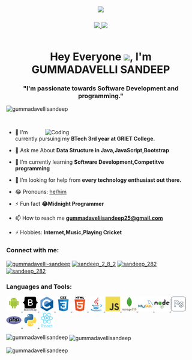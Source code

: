 <h1 align="center">
    <img src="https://readme-typing-svg.herokuapp.com/?font=Righteous&size=30&center=true&vCenter=true&width=500&height=70&duration=4000&lines=Hey,+There!+👋;+I,m+Gummadavelli+Sandeep.+;+It's+Great+Connecting+With+You!;" />
</h1>
<div align="center"> 
    <a href="https://www.linkedin.com/in/gummadavelli-sandeep-ab690422a/" target="_blank">
         <a href="mailto:gummadavellisandeep25@gmail.com">
    <img src="https://img.shields.io/badge/Gmail-333333?style=for-the-badge&logo=gmail&logoColor=red" height="30" />
  </a>
    <img src="https://img.shields.io/badge/LinkedIn-0077B5?style=for-the-badge&logo=linkedin&logoColor=white" target="_blank" height="30" />
    </a>
</div>
<br>

<h1 align="center">Hey Everyone <img src="https://media.giphy.com/media/hvRJCLFzcasrR4ia7z/giphy.gif" width="25">, I'm GUMMADAVELLI SANDEEP</h1>
<h3 align="center">"I'm passionate towards Software Development and programming."</h3>
<p align="left"> <img src="https://komarev.com/ghpvc/?username=gummadavellisandeep&label=Profile%20views&color=0e75b6&style=flat" alt="gummadavellisandeep" /> </p>

<p align="left"> <a href="https://twitter.com/" target="blank"><img src="https://img.shields.io/twitter/follow/?logo=twitter&style=for-the-badge" alt="" /></a> </p>
<img align="right" alt="Coding" width="400" src="https://cdn.dribbble.com/users/1162077/screenshots/3848914/programmer.gif">

- 🔭 I'm currently pursuing my **BTech 3rd year at GRIET College.**

- 💬 Ask me About **Data Structure in Java,JavaScript,Bootstrap**

- 🌱 I’m currently learning **Software Development,Competitve programming**

- 🤝 I’m looking for help from **every technology enthusiast out there.**

- 😂 Pronouns: [he/him](he/him)

- ⚡ Fun fact **😂Midnight Programmer**

- 📫 How to reach me **gummadaveliisandeep25@gmail.com**

- ⚡ Hobbies: **Internet,Music,Playing Cricket**

<h3 align="left">Connect with me:</h3>
<p align="left">
<a href="https://linkedin.com/in/gummadavelli-sandeep" target="blank"><img align="center" src="https://raw.githubusercontent.com/rahuldkjain/github-profile-readme-generator/master/src/images/icons/Social/linked-in-alt.svg" alt="gummadavelli-sandeep" height="30" width="40" /></a>
<a href="https://instagram.com/sandeep_2_8_2" target="blank"><img align="center" src="https://raw.githubusercontent.com/rahuldkjain/github-profile-readme-generator/master/src/images/icons/Social/instagram.svg" alt="sandeep_2_8_2" height="30" width="40" /></a>
<a href="https://www.hackerrank.com/sandeep_282" target="blank"><img align="center" src="https://raw.githubusercontent.com/rahuldkjain/github-profile-readme-generator/master/src/images/icons/Social/hackerrank.svg" alt="sandeep_282" height="30" width="40" /></a>
<a href="https://www.leetcode.com/sandeep_282" target="blank"><img align="center" src="https://raw.githubusercontent.com/rahuldkjain/github-profile-readme-generator/master/src/images/icons/Social/leet-code.svg" alt="sandeep_282" height="30" width="40" /></a>
</p>

<h3 align="left">Languages and Tools:</h3>
<p align="left"> <a href="https://developer.android.com" target="_blank" rel="noreferrer"> <img src="https://raw.githubusercontent.com/devicons/devicon/master/icons/android/android-original-wordmark.svg" alt="android" width="40" height="40"/> </a> <a href="https://getbootstrap.com" target="_blank" rel="noreferrer"> <img src="https://raw.githubusercontent.com/devicons/devicon/master/icons/bootstrap/bootstrap-plain-wordmark.svg" alt="bootstrap" width="40" height="40"/> </a> <a href="https://www.cprogramming.com/" target="_blank" rel="noreferrer"> <img src="https://raw.githubusercontent.com/devicons/devicon/master/icons/c/c-original.svg" alt="c" width="40" height="40"/> </a> <a href="https://www.w3schools.com/css/" target="_blank" rel="noreferrer"> <img src="https://raw.githubusercontent.com/devicons/devicon/master/icons/css3/css3-original-wordmark.svg" alt="css3" width="40" height="40"/> </a> <a href="https://www.w3.org/html/" target="_blank" rel="noreferrer"> <img src="https://raw.githubusercontent.com/devicons/devicon/master/icons/html5/html5-original-wordmark.svg" alt="html5" width="40" height="40"/> </a> <a href="https://www.java.com" target="_blank" rel="noreferrer"> <img src="https://raw.githubusercontent.com/devicons/devicon/master/icons/java/java-original.svg" alt="java" width="40" height="40"/> </a> <a href="https://developer.mozilla.org/en-US/docs/Web/JavaScript" target="_blank" rel="noreferrer"> <img src="https://raw.githubusercontent.com/devicons/devicon/master/icons/javascript/javascript-original.svg" alt="javascript" width="40" height="40"/> </a> <a href="https://www.mongodb.com/" target="_blank" rel="noreferrer"> <img src="https://raw.githubusercontent.com/devicons/devicon/master/icons/mongodb/mongodb-original-wordmark.svg" alt="mongodb" width="40" height="40"/> </a> <a href="https://www.mysql.com/" target="_blank" rel="noreferrer"> <img src="https://raw.githubusercontent.com/devicons/devicon/master/icons/mysql/mysql-original-wordmark.svg" alt="mysql" width="40" height="40"/> </a> <a href="https://nodejs.org" target="_blank" rel="noreferrer"> <img src="https://raw.githubusercontent.com/devicons/devicon/master/icons/nodejs/nodejs-original-wordmark.svg" alt="nodejs" width="40" height="40"/> </a> <a href="https://www.photoshop.com/en" target="_blank" rel="noreferrer"> <img src="https://raw.githubusercontent.com/devicons/devicon/master/icons/photoshop/photoshop-line.svg" alt="photoshop" width="40" height="40"/> </a> <a href="https://www.php.net" target="_blank" rel="noreferrer"> <img src="https://raw.githubusercontent.com/devicons/devicon/master/icons/php/php-original.svg" alt="php" width="40" height="40"/> </a> <a href="https://www.python.org" target="_blank" rel="noreferrer"> <img src="https://raw.githubusercontent.com/devicons/devicon/master/icons/python/python-original.svg" alt="python" width="40" height="40"/> </a> <a href="https://reactjs.org/" target="_blank" rel="noreferrer"> <img src="https://raw.githubusercontent.com/devicons/devicon/master/icons/react/react-original-wordmark.svg" alt="react" width="40" height="40"/> </a> </p>

<p><img align="left" src="https://github-readme-stats.vercel.app/api/top-langs?username=gummadavellisandeep&show_icons=true&locale=en&layout=compact" alt="gummadavellisandeep" /></p>

<p>&nbsp;<img align="center" src="https://github-readme-stats.vercel.app/api?username=gummadavellisandeep&show_icons=true&locale=en" alt="gummadavellisandeep" /></p>

<p><img align="center" src="https://github-readme-streak-stats.herokuapp.com/?user=gummadavellisandeep&" alt="gummadavellisandeep" /></p>
